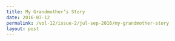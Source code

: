 ```yaml
---
title: My Grandmother’s Story
date: 2016-07-12
permalink: /vol-12/issue-2/jul-sep-2016/my-grandmother-story
layout: post
---
```

